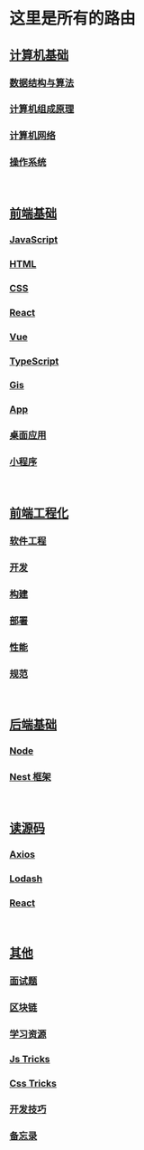 # 这里是所有的路由

## [计算机基础](../CS)

### [数据结构与算法](../CS/Algorithm)
### [计算机组成原理](../Web/ComputerComposition)

### [计算机网络](../Web/ComputerNetworks)
### [操作系统](../Web/OperatingSystem)

<br>

## [前端基础](../Web)

### [JavaScript](../Web/Javascript)

### [HTML](../Web/HTML)

### [CSS](../Web/CSS)

### [React](../Web/React)

### [Vue](../Web/Vue)

### [TypeScript](../Web/TypeScript)

### [Gis](../Web/Gis)

### [App](../Web/App)

### [桌面应用](../Web/Desktop)

### [小程序](../Web/WxApp)

<br>

## [前端工程化](../FrontEndEngineering)

### [软件工程](../FrontEndEngineering/SoftwareEnginner)

### [开发](../FrontEndEngineering/Develop)

### [构建](../FrontEndEngineering/Build)

### [部署](../FrontEndEngineering/Deploy)

### [性能](../FrontEndEngineering/Performance)

### [规范](../FrontEndEngineering/Norm)

<br>

## [后端基础](../BackEnd)

### [Node](../BackEnd/Node)

### [Nest 框架](../BackEnd/Nest)

<br>

## [读源码](../SourceCode)

### [Axios](../Tools/Axios)

### [Lodash](../Tools/Lodash)

### [React](../Tools/React)

<br>

## [其他](../Others)

### [面试题](../Others/Server)

### [区块链](../Others/BlockChain)

### [学习资源](../Others/StudySource)

### [Js Tricks](../Others/JsTricks)

### [Css Tricks](../Others/CssTricks)

### [开发技巧](../Others/DevelopSkills)

### [备忘录](../Others/Note)
